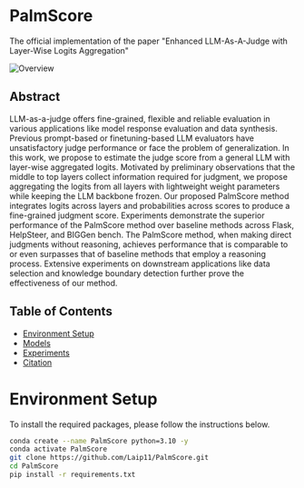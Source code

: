 # PalmScore
The official implementation of the paper "Enhanced LLM-As-A-Judge with Layer-Wise Logits Aggregation"

![Overview](./image/PalmScore.png)
## Abstract

LLM-as-a-judge offers fine-grained, flexible and reliable evaluation in various applications like model response evaluation and data synthesis. Previous prompt-based or finetuning-based LLM evaluators have unsatisfactory judge performance or face the problem of generalization. In this work, we propose to estimate the judge score from a general LLM with layer-wise aggregated logits. Motivated by preliminary observations that the middle to top layers collect information required for judgment, we propose aggregating the logits from all layers with lightweight weight parameters while keeping the LLM backbone frozen. Our proposed PalmScore method integrates logits across layers and probabilities across scores to produce a fine-grained judgment score.
Experiments demonstrate the superior performance of the PalmScore method over baseline methods across Flask, HelpSteer, and BIGGen bench. The PalmScore method, when making direct judgments without reasoning, achieves performance that is comparable to or even surpasses that of baseline methods that employ a reasoning process. Extensive experiments on downstream applications like data selection and knowledge boundary detection further prove the effectiveness of our method.

## Table of Contents

- [Environment Setup](#environment-setup)
- [Models](#models)
- [Experiments](#experiments)
- [Citation](#citation)


# Environment Setup
To install the required packages, please follow the instructions below.

```bash
conda create --name PalmScore python=3.10 -y
conda activate PalmScore
git clone https://github.com/Laip11/PalmScore.git
cd PalmScore
pip install -r requirements.txt
```
